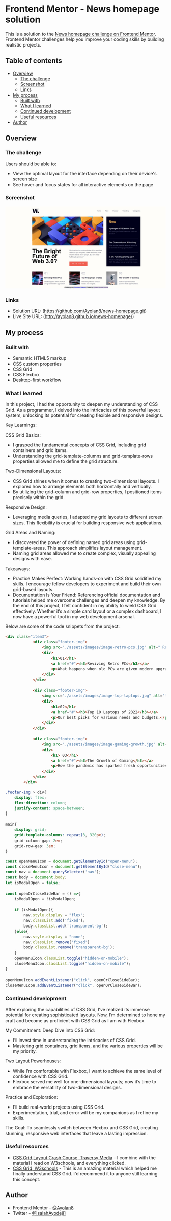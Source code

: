 # Frontend Mentor - News homepage solution

This is a solution to the [News homepage challenge on Frontend Mentor](https://www.frontendmentor.io/challenges/news-homepage-H6SWTa1MFl). Frontend Mentor challenges help you improve your coding skills by building realistic projects. 

## Table of contents

- [Overview](#overview)
  - [The challenge](#the-challenge)
  - [Screenshot](#screenshot)
  - [Links](#links)
- [My process](#my-process)
  - [Built with](#built-with)
  - [What I learned](#what-i-learned)
  - [Continued development](#continued-development)
  - [Useful resources](#useful-resources)
- [Author](#author)

## Overview

### The challenge

Users should be able to:

- View the optimal layout for the interface depending on their device's screen size
- See hover and focus states for all interactive elements on the page

### Screenshot

![](./assets/screenshot/finished-work.jpeg)

### Links

- Solution URL: (https://github.com/Ayolan8/news-homepage.git)
- Live Site URL: (http://ayolan8.github.io/news-homepage/)

## My process

### Built with

- Semantic HTML5 markup
- CSS custom properties
- CSS Grid
- CSS Flexbox
- Desktop-first workflow

### What I learned

In this project, I had the opportunity to deepen my understanding of CSS Grid. As a programmer, I delved into the intricacies of this powerful layout system, unlocking its potential for creating flexible and responsive designs.

Key Learnings:

CSS Grid Basics:
- I grasped the fundamental concepts of CSS Grid, including grid containers and grid items.
- Understanding the grid-template-columns and grid-template-rows properties allowed me to define the grid structure.

Two-Dimensional Layouts:
- CSS Grid shines when it comes to creating two-dimensional layouts. I explored how to arrange elements both horizontally and vertically.
- By utilizing the grid-column and grid-row properties, I positioned items precisely within the grid.

Responsive Design:
- Leveraging media queries, I adapted my grid layouts to different screen sizes. This flexibility is crucial for building responsive web applications.

Grid Areas and Naming:
- I discovered the power of defining named grid areas using grid-template-areas. This approach simplifies layout management.
- Naming grid areas allowed me to create complex, visually appealing designs with ease.

Takeaways:
- Practice Makes Perfect: Working hands-on with CSS Grid solidified my skills. I encourage fellow developers to experiment and build their own grid-based layouts.
- Documentation Is Your Friend: Referencing official documentation and tutorials helped me overcome challenges and deepen my knowledge.
By the end of this project, I felt confident in my ability to wield CSS Grid effectively. Whether it’s a simple card layout or a complex dashboard, I now have a powerful tool in my web development arsenal.

Below are some of the code snippets from the project:

```html
<div class="item3">
            <div class="footer-img">
                <img src="./assets/images/image-retro-pcs.jpg" alt=" Retro image" style="width: 100px">
                <div>
                    <h1>01</h1>
                    <a href="#"><h3>Reviving Retro PCs</h3></a>
                    <p>What happens when old PCs are given modern upgrades?</p>
                </div>
            </div>
    
            <div class="footer-img">
                <img src="./assets/images/image-top-laptops.jpg" alt="laptop image" style="width: 100px">
                <div>
                    <h1>02</h1>
                    <a href="#"><h3>Top 10 Laptops of 2022</h3></a>
                    <p>Our best picks for various needs and budgets.</p>
                </div>
            </div>
    
            <div class="footer-img">
                <img src="./assets/images/image-gaming-growth.jpg" alt="gaming-growth image" style="width: 100px">
                <div>
                    <h1> 03</h1>
                    <a href="#"><h3>The Growth of Gaming</h3></a>
                    <p>How the pandemic has sparked fresh opportunities.</p>
                </div>
            </div>
        </div>
```
```css
.footer-img > div{
    display: flex;
    flex-direction: column;
    justify-content: space-between;
}

main{
    display: grid;
    grid-template-columns: repeat(3, 320px); 
    grid-column-gap: 2em;
    grid-row-gap: 3em;
}
```
```js
const openMenuIcon = document.getElementById("open-menu");
const closeMenuIcon = document.getElementById("close-menu");
const nav = document.querySelector('nav');
const body = document.body;
let isModalOpen = false;

const openOrCloseSideBar = () =>{
    isModalOpen = !isModalOpen;
    
    if (isModalOpen){
        nav.style.display = "flex";
        nav.classList.add('fixed');
        body.classList.add('transparent-bg');
    }else{
        nav.style.display = "none";
        nav.classList.remove('fixed')
        body.classList.remove('transparent-bg');
    }
    openMenuIcon.classList.toggle("hidden-on-mobile");
    closeMenuIcon.classList.toggle("hidden-on-mobile");
}

openMenuIcon.addEventListener("click", openOrCloseSideBar);
closeMenuIcon.addEventListener("click", openOrCloseSideBar);
```

### Continued development

After exploring the capabilities of CSS Grid, I’ve realized its immense potential for creating sophisticated layouts. Now, I’m determined to hone my craft and become as proficient with CSS Grid as I am with Flexbox.

My Commitment:
Deep Dive into CSS Grid:
- I’ll invest time in understanding the intricacies of CSS Grid.
- Mastering grid containers, grid items, and the various properties will be my priority.

Two Layout Powerhouses:
- While I’m comfortable with Flexbox, I want to achieve the same level of confidence with CSS Grid.
- Flexbox served me well for one-dimensional layouts; now it’s time to embrace the versatility of two-dimensional designs.

Practice and Exploration:
- I’ll build real-world projects using CSS Grid.
- Experimentation, trial, and error will be my companions as I refine my skills.

The Goal:
To seamlessly switch between Flexbox and CSS Grid, creating stunning, responsive web interfaces that leave a lasting impression.

### Useful resources

- [CSS Grid Layout Crash Course, Traversy Media](Youtube.com) - I combine with the material I read on W3schools, and everything clicked.
- [CSS Grid, W3schools](https://www.w3schools.com/css/css_grid.asp) - This is an amazing material which helped me finally understand CSS Grid. I'd recommend it to anyone still learning this concept.

## Author

- Frontend Mentor - [@Ayolan8](https://www.frontendmentor.io/profile/Ayolan8)
- Twitter - [@IsaiahAyodeji1](https://twitter.com/IsaiahAyodeji1)


